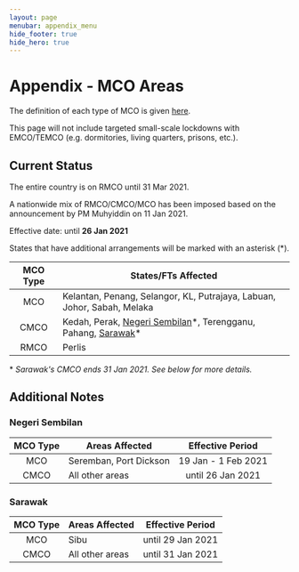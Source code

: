 ```yaml
---
layout: page
menubar: appendix_menu
hide_footer: true
hide_hero: true
---
```



# Appendix - MCO Areas

The definition of each type of MCO is given [here](/appendix-acronyms).

This page will not include targeted small-scale lockdowns with EMCO/TEMCO (e.g. dormitories, living quarters, prisons, etc.).

## Current Status

The entire country is on RMCO until 31 Mar 2021.

A nationwide mix of RMCO/CMCO/MCO has been imposed based on the announcement by PM Muhyiddin on 11 Jan 2021.

Effective date: until **26 Jan 2021**

States that have additional arrangements will be marked with an asterisk (\*).

| MCO Type | States/FTs Affected                                                     |
|:--------:|-------------------------------------------------------------------------|
| MCO      | Kelantan, Penang, Selangor, KL, Putrajaya, Labuan, Johor, Sabah, Melaka |
| CMCO     | Kedah, Perak, [Negeri Sembilan]\*, Terengganu, Pahang, [Sarawak]\*             |
| RMCO     | Perlis                                                                  |

\* _Sarawak's CMCO ends 31 Jan 2021. See below for more details._

## Additional Notes

### Negeri Sembilan

| MCO Type | Areas Affected | Effective Period |
|:--------:|----------------|:--------------:|
| MCO | Seremban, Port Dickson | 19 Jan - 1 Feb 2021 |
| CMCO | All other areas | until 26 Jan 2021 |

### Sarawak

| MCO Type | Areas Affected | Effective Period |
|:--------:|----------------|:--------------:|
| MCO | Sibu | until 29 Jan 2021 |
| CMCO | All other areas | until 31 Jan 2021 |

[Sarawak]: #sarawak
[Negeri Sembilan]: #negeri-sembilan
